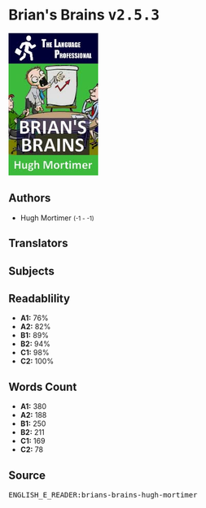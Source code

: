 # Brian's Brains <kbd>v2.5.3</kbd>

![](./cover.medium.jpg "")

## Authors


 - Hugh Mortimer <small>(-1 - -1)</small>

## Translators



## Subjects



## Readablility


 - **A1:** 76%
 - **A2:** 82%
 - **B1:** 89%
 - **B2:** 94%
 - **C1:** 98%
 - **C2:** 100%

## Words Count


 - **A1:** 380
 - **A2:** 188
 - **B1:** 250
 - **B2:** 211
 - **C1:** 169
 - **C2:** 78

## Source


<kbd>ENGLISH_E_READER:brians-brains-hugh-mortimer</kbd>
